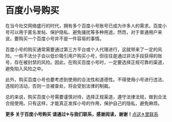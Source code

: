 # 百度小号购买

在当今社交网络盛行的时代，拥有多个百度小号账号已成为许多人的需求。百度小号可以用于匿名发帖、保护隐私、避免骚扰等多种用途。然而，对于普通用户来说，要购买一个百度小号并不是一件容易的事情。

百度小号的购买通常需要通过第三方平台或个人代理进行，这就带来了一定的风险。一些不法分子会以低价吸引用户购买小号，但往往是通过非法手段获得的账号，存在被封禁的风险。因此，在购买百度小号时，一定要选择正规可靠的渠道，避免陷入风险之中。

此外，购买百度小号也要考虑到使用的合法性和道德性。不得使用小号进行违法、违规的活动，否则一旦被查处，将会受到法律的制裁。

总的来说，购买百度小号需要谨慎对待，选择正规渠道，遵守法律法规，做到合法合规使用。只有这样，才能真正发挥小号的作用，保护自己的隐私，避免麻烦。

**更多 关于百度小号购买 请通过✈与我们联系，感谢阅读，谢谢！**[点这✈里联系](https://gg.k02.cc)